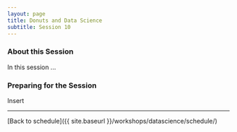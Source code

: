 ```yaml
---
layout: page
title: Donuts and Data Science
subtitle: Session 10
---
```


### About this Session

In this session ...

### Preparing for the Session

Insert

* * *

[Back to schedule]({{ site.baseurl }}/workshops/datascience/schedule/)
